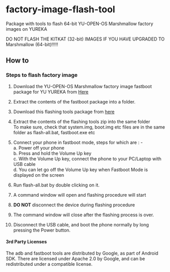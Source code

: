 # factory-image-flash-tool
Package with tools to flash 64-bit YU-OPEN-OS Marshmallow factory images on YUREKA

DO NOT FLASH THE KITKAT (32-bit) IMAGES IF YOU HAVE UPGRADED TO Marshmallow (64-bit)!!!!!

## How to
### Steps to flash factory image
 1. Download the YU-OPEN-OS Marshmallow factory image fastboot package for YU YUREKA from [Here](http://developer.yuplaygod.com/yuplaydev/index.php)

 2. Extract the contents of the fastboot package into a folder.

 3. Download this flashing tools package from [here](https://github.com/YUTeleventures/factory-image-flash-tools/archive/flashingtool-yureka.zip)

 4. Extract the contents of the flashing tools zip into the same folder    
    To make sure, check that system.img, boot.img etc files are in the same
    folder as flash-all.bat, fastboot.exe etc  

 5. Connect your phone in fastboot mode, steps for which are : -   
  a. Power off your phone    
  b. Press and hold the Volume Up key    
  c. With the Volume Up key, connect the phone to your PC/Laptop with USB cable   
  d. You can let go off the Volume Up key when Fastboot Mode is displayed on the screen    

 6. Run flash-all.bat by double clicking on it.  

 7. A command window will open and flashing procedure will start  

 8. <b>DO NOT</b> disconnect the device during flashing procedure

 9. The command window will close after the flashing process is over.

 10. Disconnect the USB cable, and boot the phone normally by long pressing the Power button.    

#### 3rd Party Licenses

The adb and fastboot tools are distributed by Google, as part of Android SDK. 
There are licensed under Apache 2.0 by Google, and can be redistributed under 
a compatible license. 